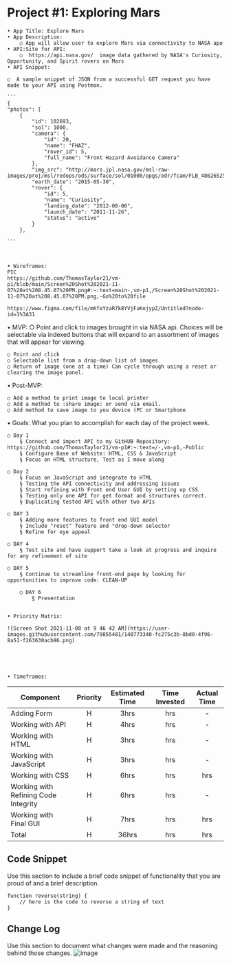 
# Project #1: Exploring Mars
	• App Title: Explore Mars
	• App Description: 
		○ App will allow user to explore Mars via connectivity to NASA apo
	• API:Site for API:
		○  https://api.nasa.gov/  image data gathered by NASA's Curiosity, Opportunity, and Spirit rovers on Mars 
	• API Snippet:
		
	○  A sample snippet of JSON from a successful GET request you have made to your API using Postman.
	
	```
	{
    "photos": [
        {
            "id": 102693,
            "sol": 1000,
            "camera": {
                "id": 20,
                "name": "FHAZ",
                "rover_id": 5,
                "full_name": "Front Hazard Avoidance Camera"
            },
            "img_src": "http://mars.jpl.nasa.gov/msl-raw-images/proj/msl/redops/ods/surface/sol/01000/opgs/edr/fcam/FLB_486265257EDR_F0481570FHAZ00323M_.JPG",
            "earth_date": "2015-05-30",
            "rover": {
                "id": 5,
                "name": "Curiosity",
                "landing_date": "2012-08-06",
                "launch_date": "2011-11-26",
                "status": "active"
            }
        },
	
	```
		
		
		
	• Wireframes: 
	PIC
	https://github.com/ThomasTaylor21/vm-p1/blob/main/Screen%20Shot%202021-11-07%20at%208.45.07%20PM.png#:~:text=main-,vm-p1,/Screen%20Shot%202021-11-07%20at%208.45.07%20PM.png,-Go%20to%20file
	
	https://www.figma.com/file/mKfeYzaR7k8YVjFuKojypZ/Untitled?node-id=1%3A31

	


• MVP: 
	○ Point and click to images brought in via NASA api. Choices will be selectable via indexed buttons that will expand to an assortment of images that will appear for viewing.

	○ Point and click
	○ Selectable list from a drop-down list of images
	○ Return of image (one at a time) Can cycle through using a reset or clearing the image panel.

• Post-MVP: 

	○ Add a method to print image to local printer
	○ Add a method to :share image: or send via email.
	○ Add method to save image to you device (PC or Smartphone
	
• Goals: What you plan to accomplish for each day of the project week.

	○ Day 1
		§ Connect and import API to my GitHUB Repository: https://github.com/ThomasTaylor21/vm-p1#:~:text=/-,vm-p1,-Public
		§ Configure Base of Website: HTML, CSS & JavaScript
		§ Focus on HTML structure, Test as I move along 
		
	○ Day 2
		§ Focus on JavaScript and integrate to HTML
		§ Testing the API connectivity and addressing issues
		§ Start refining with Front end User GUI by setting up CSS
		§ Testing only one API for get format and structures correct.
		§ Duplicating tested API with other two APIs
		
	○ DAY 3
		§ Adding more features to front end GUI model
		§ Include "reset" feature and "drop-down selector
		§ Refine for eye appeal
		
	○ DAY 4
		§ Test site and have support take a look at progress and inquire for any refinement of site
		
   	○ DAY 5
		§ Continue to streamline front-end page by looking for opportunities to improve code: CLEAN-UP
		
    	○ DAY 6
    		§ Presentation


	• Priority Matrix: 
	
	![Screen Shot 2021-11-08 at 9 46 42 AM](https://user-images.githubusercontent.com/79855481/140773340-fc275c3b-8bd0-4f96-8a51-f263630acb86.png)





	• Timeframes: 

| Component | Priority | Estimated Time | Time Invested | Actual Time |
| --- | :---: |  :---: | :---: | :---: |
| Adding Form | H | 3hrs| hrs | - |
| Working with API | H | 4hrs| hrs | - |
| Working with HTML | H | 3hrs| hrs |    - |
| Working with JavaScript | H | 3hrs| hrs |     - |
| Working with CSS | H | 6hrs| hrs | hrs |
| Working with Refining Code Integrity | H| 6hrs| hrs |    -|
| Working with Final GUI | H | 7hrs| hrs | hrs |
| Total | H | 36hrs| hrs | hrs |
## Code Snippet
Use this section to include a brief code snippet of functionality that you are proud of and a brief description.  
```
function reverse(string) {
	// here is the code to reverse a string of text
}
```
## Change Log
 Use this section to document what changes were made and the reasoning behind those changes.  ![image](https://user-images.githubusercontent.com/79855481/140664504-c5a3d405-2dfb-454c-aafc-fa3e7345d80b.png)






















